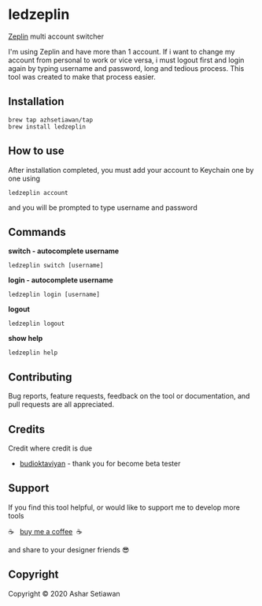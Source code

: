 # ledzeplin
[Zeplin](https://zeplin.io/) multi account switcher

I'm using Zeplin and have more than 1 account. If i want to change my account from personal to work or vice versa, i must logout first and login again by typing username and password, long and tedious process. This tool was created to make that process easier.


## Installation
```
brew tap azhsetiawan/tap
brew install ledzeplin
```


## How to use
After installation completed, you must add your account to Keychain one by one using
```
ledzeplin account
```
and you will be prompted to type username and password


## Commands

**switch - autocomplete username**

```
ledzeplin switch [username]
```

**login - autocomplete username**

```
ledzeplin login [username]
```

**logout**

```
ledzeplin logout
```

**show help**

```
ledzeplin help
```

## Contributing

Bug reports, feature requests, feedback on the tool or documentation, and pull requests are all appreciated.

## Credits

Credit where credit is due

- [budioktaviyan](https://github.com/budioktaviyan) - thank you for become beta tester

## Support

If you find this tool helpful, or would like to support me to develop more tools

☕️ &nbsp; [buy me a coffee](https://www.paypal.me/asharsetiawan)&nbsp; ☕️

and share to your designer friends 😎


## Copyright

Copyright &copy; 2020 Ashar Setiawan